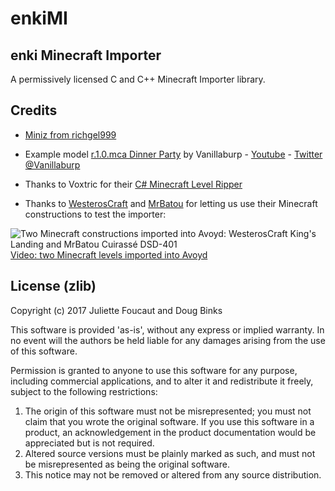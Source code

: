 # enkiMI

## enki Minecraft Importer

A permissively licensed C and C++ Minecraft Importer library.

## Credits

* [Miniz from richgel999](https://github.com/richgel999/miniz)

* Example model [r.1.0.mca Dinner Party](http://www.planetminecraft.com/project/minecraft-custom-modeling-dinner-party/) by Vanillaburp - [Youtube](https://www.youtube.com/user/vanillaburp) - [Twitter @Vanillaburp](https://www.twitter.com/Vanillaburp)

* Thanks to Voxtric for their [C# Minecraft Level Ripper](https://github.com/Voxtric/Minecraft-Level-Ripper)

* Thanks to [WesterosCraft](http://www.westeroscraft.com/guide) and [MrBatou](https://www.planetminecraft.com/project/cuirass-dsd-401-by-mrbatou-download-cinematic/) for letting us use their Minecraft constructions to test the importer:

![Two Minecraft constructions imported into Avoyd: WesterosCraft King's Landing and MrBatou Cuirassé DSD-401](https://storage.googleapis.com/enkisoftware-images/Avoyd_2017-04-15_Westeroscraft_Kings_Landing_MrBatou_Spaceship.jpg)
[Video: two Minecraft levels imported into Avoyd](https://www.youtube.com/watch?v=cJRFqXPuNe8)

## License (zlib)

Copyright (c) 2017 Juliette Foucaut and Doug Binks

This software is provided 'as-is', without any express or implied
warranty. In no event will the authors be held liable for any damages
arising from the use of this software.

Permission is granted to anyone to use this software for any purpose,
including commercial applications, and to alter it and redistribute it
freely, subject to the following restrictions:

1. The origin of this software must not be misrepresented; you must not
   claim that you wrote the original software. If you use this software
   in a product, an acknowledgement in the product documentation would be
   appreciated but is not required.
2. Altered source versions must be plainly marked as such, and must not be
   misrepresented as being the original software.
3. This notice may not be removed or altered from any source distribution.




